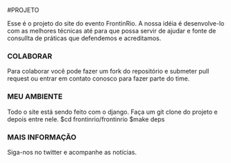 #PROJETO

Esse é o projeto do site do evento FrontinRio. A nossa idéia é desenvolve-lo com as melhores técnicas até para que possa servir de ajudar e fonte de consullta de práticas que defendemos e acreditamos.


### COLABORAR
Para colaborar você pode fazer um fork do repositório e submeter pull request ou entrar em contato conosco para fazer parte do time.


### MEU AMBIENTE
Todo o site está sendo feito com o django.
Faça um git clone do projeto e depois entre nele.
    $cd frontinrio/frontinrio
    $make deps

### MAIS INFORMAÇÃO
Siga-nos no twitter e acompanhe as notícias.


